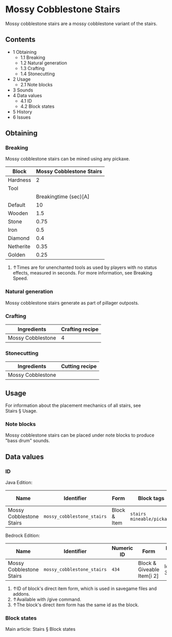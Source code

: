 # Mossy Cobblestone Stairs
Mossy cobblestone stairs are a mossy cobblestone variant of the stairs.

## Contents
- 1 Obtaining
	- 1.1 Breaking
	- 1.2 Natural generation
	- 1.3 Crafting
	- 1.4 Stonecutting
- 2 Usage
	- 2.1 Note blocks
- 3 Sounds
- 4 Data values
	- 4.1 ID
	- 4.2 Block states
- 5 History
- 6 Issues

## Obtaining
### Breaking
Mossy cobblestone stairs can be mined using any pickaxe.

| Block     | Mossy Cobblestone Stairs |
|-----------|--------------------------|
| Hardness  | 2                        |
| Tool      |                          |
|           | Breakingtime (sec)[A]    |
| Default   | 10                       |
| Wooden    | 1.5                      |
| Stone     | 0.75                     |
| Iron      | 0.5                      |
| Diamond   | 0.4                      |
| Netherite | 0.35                     |
| Golden    | 0.25                     |

1. ↑Times are for unenchanted tools as used by players with no status effects, measured in seconds. For more information, see Breaking Speed.

### Natural generation
Mossy cobblestone stairs generate as part of pillager outposts.

### Crafting
| Ingredients       | Crafting recipe |
|-------------------|-----------------|
| Mossy Cobblestone | 4               |

### Stonecutting
| Ingredients       | Cutting recipe |
|-------------------|----------------|
| Mossy Cobblestone |                |

## Usage
For information about the placement mechanics of all stairs, see Stairs § Usage.

### Note blocks
Mossy cobblestone stairs can be placed under note blocks to produce "bass drum" sounds.

## Data values
### ID
Java Edition:

| Name                     | Identifier                 | Form         | Block tags                      | Item tags | Translation key                            |
|--------------------------|----------------------------|--------------|---------------------------------|-----------|--------------------------------------------|
| Mossy Cobblestone Stairs | `mossy_cobblestone_stairs` | Block & Item | `stairs`<br/>`mineable/pickaxe` | `stairs`  | `block.minecraft.mossy_cobblestone_stairs` |

Bedrock Edition:

| Name                     | Identifier                 | Numeric ID | Form                       | Item ID[i 1]   | Translation key                      |
|--------------------------|----------------------------|------------|----------------------------|----------------|--------------------------------------|
| Mossy Cobblestone Stairs | `mossy_cobblestone_stairs` | `434`      | Block & Giveable Item[i 2] | Identical[i 3] | `tile.mossy_cobblestone_stairs.name` |

1. ↑ID of block's direct item form, which is used in savegame files and addons.
2. ↑Available with /give command.
3. ↑The block's direct item form has the same id as the block.

### Block states
Main article: Stairs § Block states

